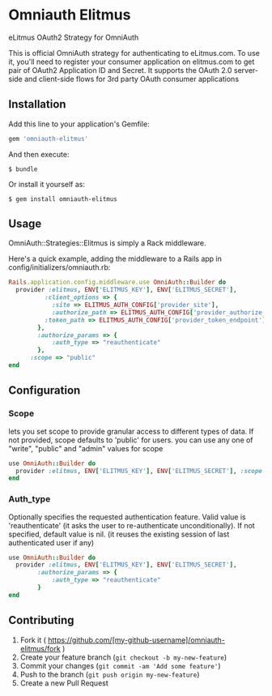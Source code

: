 # Omniauth Elitmus

eLitmus OAuth2 Strategy for OmniAuth

This is official OmniAuth strategy for authenticating to eLitmus.com. To use it, you'll need to register your consumer application on elitmus.com to get pair of OAuth2 Application ID and Secret.   It supports the OAuth 2.0 server-side and client-side flows for 3rd party OAuth consumer applications 

## Installation

Add this line to your application's Gemfile:

```ruby
gem 'omniauth-elitmus'
```

And then execute:

    $ bundle

Or install it yourself as:

    $ gem install omniauth-elitmus

## Usage

OmniAuth::Strategies::Elitmus is simply a Rack middleware.

Here's a quick example, adding the middleware to a Rails app in config/initializers/omniauth.rb:


```ruby
Rails.application.config.middleware.use OmniAuth::Builder do
  provider :elitmus, ENV['ELITMUS_KEY'], ENV['ELITMUS_SECRET'],
 	 	  :client_options => {
        	:site => ELITMUS_AUTH_CONFIG['provider_site'],
        	:authorize_path => ELITMUS_AUTH_CONFIG['provider_authorize_endpoint'],
          :token_path => ELITMUS_AUTH_CONFIG['provider_token_endpoint']
     	},
    	:authorize_params => {
    		:auth_type => "reauthenticate"
    	},
      :scope => "public"
end
```

## Configuration

### Scope

lets you set scope to provide granular access to different types of data. If not provided, scope defaults to 'public' for users. you can use any one of "write", "public" and "admin" values for scope 


```ruby
use OmniAuth::Builder do
  provider :elitmus, ENV['ELITMUS_KEY'], ENV['ELITMUS_SECRET'], :scope => "admin"
end
```

### Auth_type

Optionally specifies the requested authentication feature. Valid value is 'reauthenticate' (it asks the user to re-authenticate unconditionally). If not specified, default value is nil. (it reuses the existing session of last authenticated user if any) 

```ruby
use OmniAuth::Builder do
  provider :elitmus, ENV['ELITMUS_KEY'], ENV['ELITMUS_SECRET'], 
  		:authorize_params => {
    		:auth_type => "reauthenticate"
    	}
end
```


## Contributing

1. Fork it ( https://github.com/[my-github-username]/omniauth-elitmus/fork )
2. Create your feature branch (`git checkout -b my-new-feature`)
3. Commit your changes (`git commit -am 'Add some feature'`)
4. Push to the branch (`git push origin my-new-feature`)
5. Create a new Pull Request
